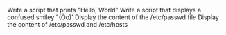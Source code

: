Write a script that prints "Hello, World"
Write a script that displays a confused smiley "(Ôo)'
Display the content of the  /etc/passwd file
Display the content of /etc/passwd and /etc/hosts
